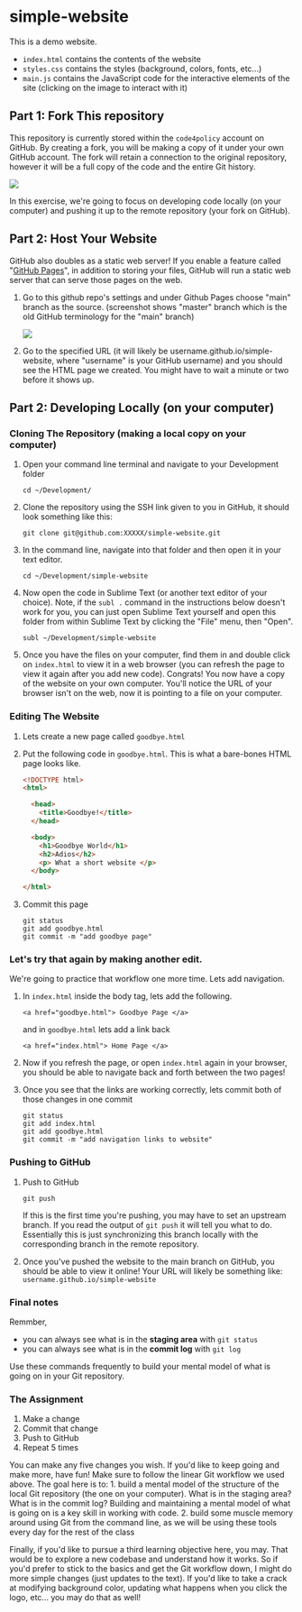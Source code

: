 # simple-website

This is a demo website.

* `index.html` contains the contents of the website
* `styles.css` contains the styles (background, colors, fonts, etc...)
* `main.js` contains the JavaScript code for the interactive elements of the site (clicking on the image to interact with it)

## Part 1: Fork This repository

This repository is currently stored within the `code4policy` account on GitHub. By creating a fork, you will be making a copy of it under your own GitHub account. The fork will retain a connection to the original repository, however it will be a full copy of the code and the entire Git history.

![](https://www.evernote.com/shard/s150/sh/b9e1620e-5f1d-4bac-9b89-df3b46007c13/6f42203c4318df0c/res/3666da39-069a-47a8-ad14-8db56c12ec17)

In this exercise, we're going to focus on developing code locally (on your computer) and pushing it up to the remote repository (your fork on GitHub).

## Part 2: Host Your Website

GitHub also doubles as a static web server! If you enable a feature called "[GitHub Pages](https://pages.github.com/)", in addition to storing your files, GitHub will run a static web server that can serve those pages on the web.

1. Go to this github repo's settings and under Github Pages choose "main" branch as the source. (screenshot shows "master" branch which is the old GitHub terminology for the "main" branch)

	![](https://i.imgur.com/8EhdwWM.png)

2. Go to the specified URL (it will likely be username.github.io/simple-website, where "username" is your GitHub username) and you should see the HTML page we created. You might have to wait a minute or two before it shows up.

## Part 2: Developing Locally (on your computer)

### Cloning The Repository (making a local copy on your computer)

1. Open your command line terminal and navigate to your Development folder
  
	```
	cd ~/Development/
	```

2. Clone the repository using the SSH link given to you in GitHub, it should look something like this:

	```
	git clone git@github.com:XXXXX/simple-website.git
	```

3. In the command line, navigate into that folder and then open it in your text editor. 

	```
	cd ~/Development/simple-website
	```

4. Now open the code in Sublime Text (or another text editor of your choice). Note, if the `subl .` command in the instructions below doesn't work for you, you can just open Sublime Text yourself and open this folder from within Sublime Text by clicking the "File" menu, then "Open".

	```
	subl ~/Development/simple-website
	```

4. Once you have the files on your computer, find them in and double click on `index.html` to view it in a web browser (you can refresh the page to view it again after you add new code). Congrats! You now have a copy of the website on your own computer. You'll notice the URL of your browser isn't on the web, now it is pointing to a file on your computer.

### Editing The Website

1. Lets create a new page called `goodbye.html`
	
2. Put the following code in `goodbye.html`. This is what a bare-bones HTML page looks like.

	```html
	<!DOCTYPE html>
	<html>

	  <head>
	    <title>Goodbye!</title>
	  </head>

	  <body>
	    <h1>Goodbye World</h1>
	    <h2>Adios</h2>
	    <p> What a short website </p>
	  </body>

	</html>
	```

3. Commit this page

	```
	git status
	git add goodbye.html
	git commit -m "add goodbye page"
	```

### Let's try that again by making another edit.

We're going to practice that workflow one more time. Lets add navigation.

1. In `index.html` inside the body tag, lets add the following.
	```
	<a href="goodbye.html"> Goodbye Page </a>
	```
	
	and in `goodbye.html` lets add a link back
	```
	<a href="index.html"> Home Page </a>
	```

2. Now if you refresh the page, or open `index.html` again in your browser, you should be able to navigate back and forth between the two pages!	

3. Once you see that the links are working correctly, lets commit both of those changes in one commit
	```
	git status
	git add index.html
	git add goodbye.html
	git commit -m "add navigation links to website"
	```

### Pushing to GitHub

1. Push to GitHub
	```
	git push
	```
  
	If this is the first time you're pushing, you may have to set an upstream branch. If you read the output of `git push` it will tell you what to do. Essentially this is just synchronizing this branch locally with the corresponding branch in the remote repository.

2. Once you've pushed the website to the main branch on GitHub, you should be able to view it online! Your URL will likely be something like: `username.github.io/simple-website`

### Final notes

Remmber, 

* you can always see what is in the **staging area** with `git status`
* you can always see what is in the **commit log** with `git log`

Use these commands frequently to build your mental model of what is going on in your Git repository.

### The Assignment

1. Make a change
2. Commit that change
3. Push to GitHub
4. Repeat 5 times

You can make any five changes you wish. If you'd like to keep going and make more, have fun! Make sure to follow the linear Git workflow we used above. The goal here is to:
    1. build a mental model of the structure of the local Git repository (the one on your computer). What is in the staging area? What is in the commit log? Building and maintaining a mental model of what is going on is a key skill in working with code.
    2. build some muscle memory around using Git from the command line, as we will be using these tools every day for the rest of the class

Finally, if you'd like to pursue a third learning objective here, you may. That would be to explore a new codebase and understand how it works. So if you'd prefer to stick to the basics and get the Git workflow down, I might do more simple changes (just updates to the text). If you'd like to take a crack at modifying background color, updating what happens when you click the logo, etc... you may do that as well!
    
   
